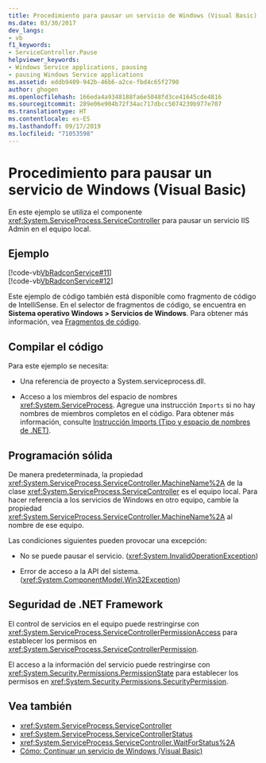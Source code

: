 ```yaml
---
title: Procedimiento para pausar un servicio de Windows (Visual Basic)
ms.date: 03/30/2017
dev_langs:
- vb
f1_keywords:
- ServiceController.Pause
helpviewer_keywords:
- Windows Service applications, pausing
- pausing Windows Service applications
ms.assetid: eddb9409-942b-46b6-a2ce-fbd4c65f2790
author: ghogen
ms.openlocfilehash: 166eda4a9348188fa6e5048fd3ce41645cde4816
ms.sourcegitcommit: 289e06e904b72f34ac717dbcc5074239b977e707
ms.translationtype: HT
ms.contentlocale: es-ES
ms.lasthandoff: 09/17/2019
ms.locfileid: "71053598"
---
```

# <a name="how-to-pause-a-windows-service-visual-basic"></a>Procedimiento para pausar un servicio de Windows (Visual Basic)
En este ejemplo se utiliza el componente <xref:System.ServiceProcess.ServiceController> para pausar un servicio IIS Admin en el equipo local.  
  
## <a name="example"></a>Ejemplo  
 [!code-vb[VbRadconService#11](../../../samples/snippets/visualbasic/VS_Snippets_VBCSharp/VbRadconService/VB/MyNewService.vb#11)]  
[!code-vb[VbRadconService#12](../../../samples/snippets/visualbasic/VS_Snippets_VBCSharp/VbRadconService/VB/MyNewService.vb#12)]  
  
 Este ejemplo de código también está disponible como fragmento de código de IntelliSense. En el selector de fragmentos de código, se encuentra en **Sistema operativo Windows > Servicios de Windows**. Para obtener más información, vea [Fragmentos de código](/visualstudio/ide/code-snippets).  
  
## <a name="compiling-the-code"></a>Compilar el código  
 Para este ejemplo se necesita:  
  
- Una referencia de proyecto a System.serviceprocess.dll.  
  
- Acceso a los miembros del espacio de nombres <xref:System.ServiceProcess>. Agregue una instrucción `Imports` si no hay nombres de miembros completos en el código. Para obtener más información, consulte [Instrucción Imports (Tipo y espacio de nombres de .NET)](../../visual-basic/language-reference/statements/imports-statement-net-namespace-and-type.md).  
  
## <a name="robust-programming"></a>Programación sólida  
 De manera predeterminada, la propiedad <xref:System.ServiceProcess.ServiceController.MachineName%2A> de la clase <xref:System.ServiceProcess.ServiceController> es el equipo local. Para hacer referencia a los servicios de Windows en otro equipo, cambie la propiedad <xref:System.ServiceProcess.ServiceController.MachineName%2A> al nombre de ese equipo.  
  
 Las condiciones siguientes pueden provocar una excepción:  
  
- No se puede pausar el servicio. (<xref:System.InvalidOperationException>)  
  
- Error de acceso a la API del sistema. (<xref:System.ComponentModel.Win32Exception>)  
  
## <a name="net-framework-security"></a>Seguridad de .NET Framework  
 El control de servicios en el equipo puede restringirse con <xref:System.ServiceProcess.ServiceControllerPermissionAccess> para establecer los permisos en <xref:System.ServiceProcess.ServiceControllerPermission>.  
  
 El acceso a la información del servicio puede restringirse con <xref:System.Security.Permissions.PermissionState> para establecer los permisos en <xref:System.Security.Permissions.SecurityPermission>.  
  
## <a name="see-also"></a>Vea también

- <xref:System.ServiceProcess.ServiceController>
- <xref:System.ServiceProcess.ServiceControllerStatus>
- <xref:System.ServiceProcess.ServiceController.WaitForStatus%2A>
- [Cómo: Continuar un servicio de Windows (Visual Basic)](how-to-continue-a-windows-service-visual-basic.md)
